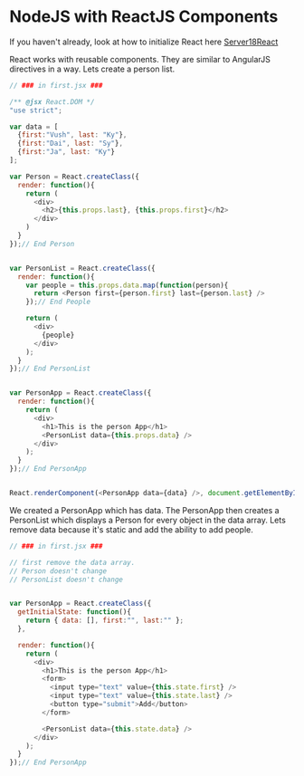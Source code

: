 NodeJS with ReactJS Components
============

<p>
  If you haven't already, look at how to initialize React here <a href="https://github.com/GabrielGhe/NodePractice/tree/master/Server18React">Server18React</a>
</p>

<p>
  React works with reusable components. They are similar to AngularJS directives in a way. Lets create a person list.
</p>

```javascript
// ### in first.jsx ###

/** @jsx React.DOM */
"use strict";

var data = [
  {first:"Vush", last: "Ky"},
  {first:"Dai", last: "Sy"},
  {first:"Ja", last: "Ky"}
];

var Person = React.createClass({
  render: function(){
    return (
      <div>
        <h2>{this.props.last}, {this.props.first}</h2>
      </div>
    )
  }
});// End Person


var PersonList = React.createClass({
  render: function(){
    var people = this.props.data.map(function(person){
      return <Person first={person.first} last={person.last} />
    });// End People

    return (
      <div>
        {people}
      </div>
    );
  }
});// End PersonList


var PersonApp = React.createClass({
  render: function(){
    return (
      <div>
        <h1>This is the person App</h1>
        <PersonList data={this.props.data} />
      </div>
    );
  }
});// End PersonApp


React.renderComponent(<PersonApp data={data} />, document.getElementById('first'));
```

<p>
  We created a PersonApp which has data. The PersonApp then creates a PersonList which displays a Person for
  every object in the data array. Lets remove data because it's static and add the ability to add people.
</p>

```javascript
// ### in first.jsx ###

// first remove the data array.
// Person doesn't change
// PersonList doesn't change


var PersonApp = React.createClass({
  getInitialState: function(){
    return { data: [], first:"", last:"" };
  },

  render: function(){
    return (
      <div>
        <h1>This is the person App</h1>
        <form>
          <input type="text" value={this.state.first} />
          <input type="text" value={this.state.last} />
          <button type="submit">Add</button>
        </form>

        <PersonList data={this.state.data} />
      </div>
    );
  }
});// End PersonApp

```

